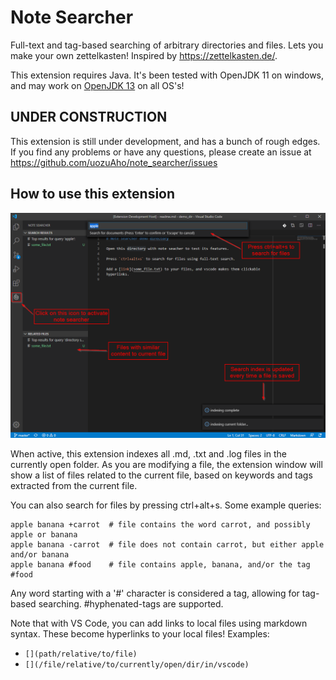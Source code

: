 # Note Searcher

Full-text and tag-based searching of arbitrary directories and files.
Lets you make your own zettelkasten! Inspired by https://zettelkasten.de/.

This extension requires Java. It's been tested with OpenJDK 11 on windows, and
may work on [OpenJDK 13](https://jdk.java.net/13/) on all OS's!


## UNDER CONSTRUCTION

This extension is still under development, and has a bunch of rough edges.
If you find any problems or have any questions, please create an issue at
https://github.com/uozuAho/note_searcher/issues


## How to use this extension

![extension screenshot](./img/ext_screenshot.png)

When active, this extension indexes all .md, .txt and .log files in the
currently open folder. As you are modifying a file, the extension window will
show a list of files related to the current file, based on keywords and tags
extracted from the current file.

You can also search for files by pressing ctrl+alt+s. Some example queries:

```
apple banana +carrot  # file contains the word carrot, and possibly apple or banana
apple banana -carrot  # file does not contain carrot, but either apple and/or banana
apple banana #food    # file contains apple, banana, and/or the tag #food
```

Any word starting with a '#' character is considered a tag, allowing for
tag-based searching. #hyphenated-tags are supported.

Note that with VS Code, you can add links to local files using markdown
syntax. These become hyperlinks to your local files! Examples:

- `[](path/relative/to/file)`
- `[](/file/relative/to/currently/open/dir/in/vscode)`
